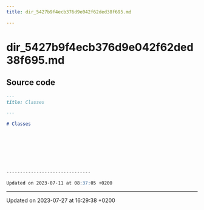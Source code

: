 ```yaml
---
title: dir_5427b9f4ecb376d9e042f62ded38f695.md

---
```


# dir_5427b9f4ecb376d9e042f62ded38f695.md






## Source code

```markdown
---
title: Classes

---

# Classes








-------------------------------

Updated on 2023-07-11 at 08:37:05 +0200
```


-------------------------------

Updated on 2023-07-27 at 16:29:38 +0200
